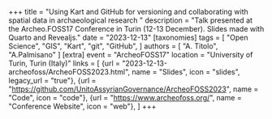 +++
title = "Using Kart and GitHub for versioning and collaborating with spatial data in archaeological research "
description = "Talk presented at the Archeo.FOSS17 Conference in Turin (12-13 December). Slides made with Quarto and Revealjs."
date = "2023-12-13"
[taxonomies]
tags = [
  "Open Science",
  "GIS",
  "Kart",
  "git",
  "GitHub",
]
authors = [ "A. Titolo", "A.Palmisano" ]
[extra]
event = "ArcheoFOSS17"
location = "University of Turin, Turin (Italy)"
links = [
    {url = "2023-12-13-archeofoss/ArcheoFOSS2023.html", name = "Slides", icon = "slides", legacy_url = "true"},
    {url = "https://github.com/UnitoAssyrianGovernance/ArcheoFOSS2023", name = "Code", icon = "code"},
    {url = "https://www.archeofoss.org/", name = "Conference Website", icon = "web"},
]
+++
